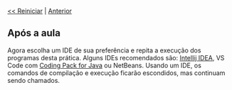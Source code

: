 <p align="left"><a href="../README.md"><< Reiniciar</a> | <a href="README05.md">Anterior</a></p>

## Após a aula

Agora escolha um IDE de sua preferência e repita a execução dos programas desta prática. Alguns IDEs recomendados são: [Intellij IDEA](https://www.jetbrains.com/idea/download]), VS Code com [Coding Pack for Java](https://code.visualstudio.com/docs/java/java-tutorial#_coding-pack-for-java) ou NetBeans. Usando um IDE, os comandos de compilação e execução ficarão escondidos, mas continuam sendo chamados.
